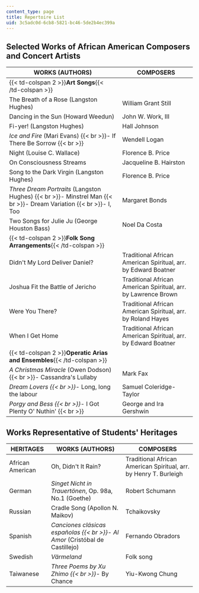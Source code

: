 ```yaml
---
content_type: page
title: Repertoire List
uid: 3c5adc0d-6cb8-5821-bc46-5de2b4ec399a
---
```


Selected Works of African American Composers and Concert Artists
----------------------------------------------------------------

| WORKS (AUTHORS) | COMPOSERS |
| --- | --- |
| {{< td-colspan 2 >}}**Art Songs**{{< /td-colspan >}} ||
| The Breath of a Rose (Langston Hughes) | William Grant Still |
| Dancing in the Sun (Howard Weedun) | John W. Work, III |
| Fi-yer! (Langston Hughes) | Hall Johnson |
| _Ice and Fire_ (Mari Evans)  {{< br >}}\- If There Be Sorrow  {{< br >}} | Wendell Logan |
| Night (Louise C. Wallace) | Florence B. Price |
| On Consciousness Streams | Jacqueline B. Hairston |
| Song to the Dark Virgin (Langston Hughes) | Florence B. Price |
| _Three Dream Portraits_ (Langston Hughes)  {{< br >}}\- Minstrel Man  {{< br >}}\- Dream Variation  {{< br >}}\- I, Too | Margaret Bonds |
| Two Songs for Julie Ju (George Houston Bass) | Noel Da Costa |
| {{< td-colspan 2 >}}**Folk Song Arrangements**{{< /td-colspan >}} ||
| Didn't My Lord Deliver Daniel? | Traditional African American Spiritual, arr. by Edward Boatner |
| Joshua Fit the Battle of Jericho | Traditional African American Spiritual, arr. by Lawrence Brown |
| Were You There? | Traditional African American Spiritual, arr. by Roland Hayes |
| When I Get Home | Traditional African American Spiritual, arr. by Edward Boatner |
| {{< td-colspan 2 >}}**Operatic Arias and Ensembles**{{< /td-colspan >}} ||
| _A Christmas Miracle_ (Owen Dodson)  {{< br >}}\- Cassandra's Lullaby | Mark Fax |
| _Dream Lovers  {{< br >}}_\- Long, long the labour | Samuel Coleridge-Taylor |
| _Porgy and Bess  {{< br >}}_\- I Got Plenty O' Nuthin'  {{< br >}} | George and Ira Gershwin 

Works Representative of Students' Heritages
-------------------------------------------

| HERITAGES | WORKS (AUTHORS) | COMPOSERS |
| --- | --- | --- |
| African American | Oh, Didn't It Rain? | Traditional African American Spiritual, arr. by Henry T. Burleigh |
| German | _Singet Nicht in Trauertönen_, Op. 98a, No.1 (Goethe) | Robert Schumann |
| Russian | Cradle Song (Apollon N. Maikov) | Tchaikovsky |
| Spanish | _Canciones clásicas españolas  {{< br >}}\- Al Amor_ (Cristóbal de Castillejo) | Fernando Obradors |
| Swedish | _Värmeland_ | Folk song |
| Taiwanese | _Three Poems by Xu Zhimo  {{< br >}}\-_ By Chance | Yiu-Kwong Chung
